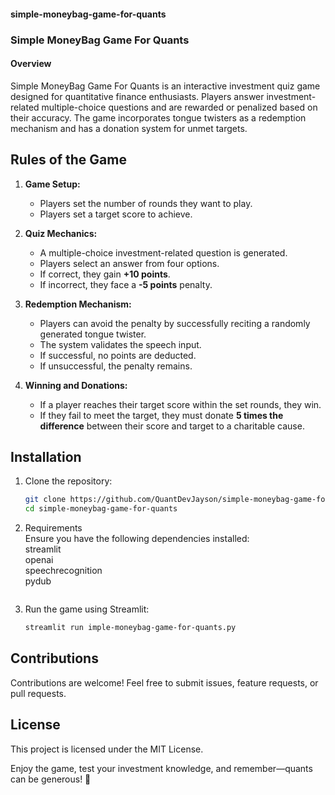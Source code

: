 #### simple-moneybag-game-for-quants

### Simple MoneyBag Game For Quants

#### Overview
Simple MoneyBag Game For Quants is an interactive investment quiz game designed for quantitative finance enthusiasts. Players answer investment-related multiple-choice questions and are rewarded or penalized based on their accuracy. The game incorporates tongue twisters as a redemption mechanism and has a donation system for unmet targets.

## Rules of the Game
1. **Game Setup:**
   - Players set the number of rounds they want to play.<br>
   - Players set a target score to achieve.<br>

2. **Quiz Mechanics:**
   - A multiple-choice investment-related question is generated.<br>
   - Players select an answer from four options.<br>
   - If correct, they gain **+10 points**.<br>
   - If incorrect, they face a **-5 points** penalty.<br>

3. **Redemption Mechanism:**
   - Players can avoid the penalty by successfully reciting a randomly generated tongue twister.<br>
   - The system validates the speech input.<br>
   - If successful, no points are deducted.<br>
   - If unsuccessful, the penalty remains.<br>

4. **Winning and Donations:**
   - If a player reaches their target score within the set rounds, they win.<br>
   - If they fail to meet the target, they must donate **5 times the difference** between their score and target to a charitable cause.<br>

## Installation
1. Clone the repository:<br>
   ```bash
   git clone https://github.com/QuantDevJayson/simple-moneybag-game-for-quants.git 
   cd simple-moneybag-game-for-quants
   ```
2. Requirements<br>
   Ensure you have the following dependencies installed:<br>
            streamlit <br>
            openai <br>
            speechrecognition <br>
            pydub <br>
   ```
5. Run the game using Streamlit:<br>
   ```bash
   streamlit run imple-moneybag-game-for-quants.py
   ```

## Contributions
Contributions are welcome! Feel free to submit issues, feature requests, or pull requests.<br>

## License
This project is licensed under the MIT License.

Enjoy the game, test your investment knowledge, and remember—quants can be generous! 🎉

